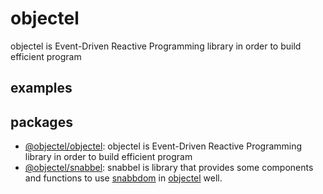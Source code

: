 # objectel

objectel is Event-Driven Reactive Programming library in order to build efficient program

## examples

## packages

* [@objectel/objectel](https://github.com/objectel/objectel/tree/master/packages/objectel): objectel is Event-Driven Reactive Programming library in order to build efficient program
* [@objectel/snabbel](https://github.com/objectel/objectel/tree/master/packages/snabbel): snabbel is library that provides some components and functions to use [snabbdom](https://github.com/snabbdom/snabbdom) in [objectel](https://github.com/ENvironmentSet/objectel) well.
